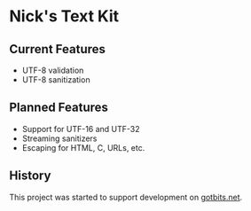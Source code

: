 # Nick's Text Kit

## Current Features

* UTF-8 validation
* UTF-8 sanitization

## Planned Features

* Support for UTF-16 and UTF-32
* Streaming sanitizers
* Escaping for HTML, C, URLs, etc.

## History

This project was started to support development on [gotbits.net](https://gotbits.net).
